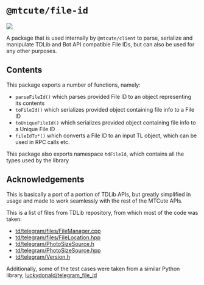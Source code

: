 # `@mtcute/file-id`

![](./coverage.svg)

A package that is used internally by `@mtcute/client` to parse, serialize
and manipulate TDLib and Bot API compatible File IDs, but can also be used
for any other purposes.

## Contents
This package exports a number of functions, namely:
 - `parseFileId()` which parses provided File ID to an object representing its contents
 - `toFileId()` which serializes provided object containing file info to a File ID
 - `toUniqueFileId()` which serializes provided object containing file info to a Unique File ID
 - `fileIdTo*()` which converts a File ID to an input TL object, which can be used
   in RPC calls etc.

This package also exports namespace `tdFileId`, which contains all the types
used by the library

## Acknowledgements
This is basically a port of a portion of TDLib APIs, but greatly
simplified in usage and made to work seamlessly with the rest of the
MTCute APIs.

This is a list of files from TDLib repository, from which most of the code was taken:
 - [td/telegram/files/FileManager.cpp](https://github.com/tdlib/td/blob/master/td/telegram/files/FileManager.cpp)
 - [td/telegram/files/FileLocation.hpp](https://github.com/tdlib/td/blob/master/td/telegram/files/FileLocation.hpp)
 - [td/telegram/PhotoSizeSource.h](https://github.com/tdlib/td/blob/master/td/telegram/PhotoSizeSource.h)
 - [td/telegram/PhotoSizeSource.hpp](https://github.com/tdlib/td/blob/master/td/telegram/PhotoSizeSource.hpp)
 - [td/telegram/Version.h](https://github.com/tdlib/td/blob/master/td/telegram/Version.h)

Additionally, some of the test cases were taken from a similar Python
library, [luckydonald/telegram_file_id](https://github.com/luckydonald/telegram_file_id)
